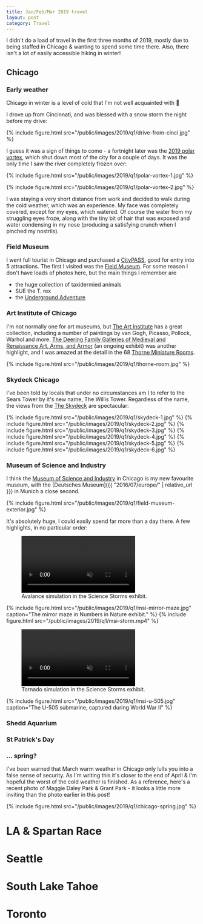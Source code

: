 ```yaml
---
title: Jan/Feb/Mar 2019 travel
layout: post
category: Travel
---
```


I didn't do a load of travel in the first three months of 2019, mostly due to
being staffed in Chicago & wanting to spend some time there. Also, there isn't
a lot of easily accessible hiking in winter!

Chicago
-------

### Early weather

Chicago in winter is a level of cold that I'm not well acquainted with 🥶

I drove up from Cincinnati, and was blessed with a snow storm the night before my drive:

{% include figure.html src="/public/images/2019/q1/drive-from-cinci.jpg" %}

I guess it was a sign of things to come - a fortnight later was the [2019 polar
vortex](https://en.wikipedia.org/wiki/January%E2%80%93February_2019_North_American_cold_wave),
which shut down most of the city for a couple of days. It was the only time I
saw the river completely frozen over:

{% include figure.html src="/public/images/2019/q1/polar-vortex-1.jpg" %}

{% include figure.html src="/public/images/2019/q1/polar-vortex-2.jpg" %}

I was staying a very short distance from work and decided to walk during the
cold weather, which was an experience. My face was completely covered, except
for my eyes, which watered. Of course the water from my struggling eyes froze,
along with the tiny bit of hair that was exposed and water condensing in my
nose (producing a satisfying crunch when I pinched my nostrils).

### Field Museum

I went full tourist in Chicago and purchased a
[CityPASS](https://www.citypass.com/chicago), good for entry into 5
attractions. The first I visited was the [Field
Museum](https://www.fieldmuseum.org/). For some reason I don't have loads of
photos here, but the main things I remember are

* the huge collection of taxidermied animals
* SUE the T. rex
* the [Underground Adventure](https://www.fieldmuseum.org/exhibitions/underground-adventure)

### Art Institute of Chicago

I'm not normally one for art museums, but [The Art
Institute](https://www.artic.edu/) has a great collection, including a number
of paintings by van Gogh, Picasso, Pollock, Warhol and more. [The Deering
Family Galleries of Medieval and Renaissance Art, Arms, and
Armor](https://www.artic.edu/exhibitions/2353/the-deering-family-galleries-of-medieval-and-renaissance-art-arms-and-armor)
(an ongoing exhibit) was another highlight, and I was amazed at the detail in
the 68 [Thorne Miniature
Rooms](https://www.artic.edu/departments/PC-15/thorne-miniature-rooms).

{% include figure.html src="/public/images/2019/q1/thorne-room.jpg" %}

### Skydeck Chicago

I've been told by locals that under no circumstances am I to refer to the Sears
Tower by it's new name, The Willis Tower. Regardless of the name, the views
from the [The Skydeck](https://theskydeck.com/) are spectacular:

{% include figure.html src="/public/images/2019/q1/skydeck-1.jpg" %}
{% include figure.html src="/public/images/2019/q1/skydeck-2.jpg" %}
{% include figure.html src="/public/images/2019/q1/skydeck-3.jpg" %}
{% include figure.html src="/public/images/2019/q1/skydeck-4.jpg" %}
{% include figure.html src="/public/images/2019/q1/skydeck-5.jpg" %}
{% include figure.html src="/public/images/2019/q1/skydeck-6.jpg" %}

### Museum of Science and Industry

I think the [Museum of Science and Industry](https://www.msichicago.org) in
Chicago is my new favourite museum, with the [Deutsches Museum]({{ "2016/07/europe/" |
relative_url }}) in Munich a close second.

{% include figure.html src="/public/images/2019/q1/field-museum-exterior.jpg" %}

It's absolutely huge, I could easily spend far more than a day there. A few
highlights, in no particular order:

<figure>
  <video style="max-width: 100%; display: block;" autoplay loop muted>
    <source src="{{ "/public/images/2019/q1/msi-avalanche.webm" | relative_url }}" type="video/webm; codecs=vp9">
  </video>
  <figcaption>Avalance simulation in the Science Storms exhibit.</figcaption>
</figure>

{% include figure.html src="/public/images/2019/q1/msi-mirror-maze.jpg" caption="The mirror maze in Numbers in Nature exhibit." %}
{% include figure.html src="/public/images/2019/q1/msi-storm.mp4" %}

<figure>
  <video style="max-width: 100%; display: block;" autoplay loop muted>
    <source src="{{ "/public/images/2019/q1/msi-storm.webm" | relative_url }}" type="video/webm; codecs=vp9">
  </video>
  <figcaption>Tornado simulation in the Science Storms exhibit.</figcaption>
</figure>

{% include figure.html src="/public/images/2019/q1/msi-u-505.jpg" caption="The U-505 submarine, captured during World War II" %}

### Shedd Aquarium


### St Patrick's Day


### ... spring?

I've been warned that March warm weather in Chicago only lulls you into a false
sense of security. As I'm writing this it's closer to the end of April & I'm
hopeful the worst of the cold weather is finished. As a reference, here's a
recent photo of Maggie Daley Park & Grant Park - it looks a little more
inviting than the photo earlier in this post!

{% include figure.html src="/public/images/2019/q1/chicago-spring.jpg" %}


LA & Spartan Race
=================

Seattle
=======

South Lake Tahoe
================

Toronto
=======


